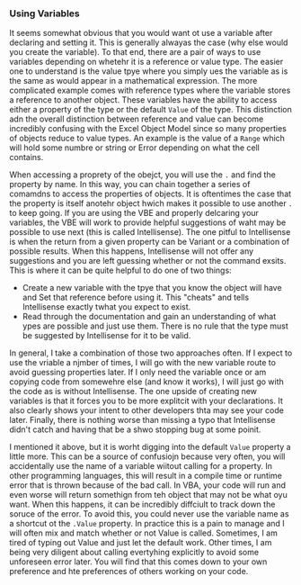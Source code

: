 ### Using Variables

It seems somewhat obvious that you would want ot use a variable after declaring and setting it. This is generally alwayas the case (why else would you create the variable). To that end, there are a pair of ways to use variables depending on whetehr it is a reference or value type. The easier one to understand is the value tpye where you simply ues the variable as is the same as would appear in a mathematical expression. The more complicated example comes with reference types where the variable stores a reference to another object. These variables have the ability to access either a property of the type or the default `Value` of the type. This distinction adn the overall distinction between reference and value can become incredibly confusing with the Excel Object Model since so many properties of objects reduce to value types. An example is the value of a `Range` which will hold some numbre or string or Error depending on what the cell contains.

When accessing a proprety of the obejct, you will use the `.` and find the property by name. In this way, you can chain together a series of comamdns to access the properties of objects. It is oftentimes the case that the property is itself anotehr object hwich makes it possible to use another `.` to keep going. If you are using the VBE and properly delcaring your variables, the VBE will work to provide helpful suggestions of waht may be possible to use next (this is called Intellisense). The one pitful to Intellisense is when the return from a given property can be Variant or a combination of possible results. When this happens, Intellisense will not offer any suggestions and you are left guessing whether or not the command exsits. This is where it can be quite helpful to do one of two things:

- Create a new variable with the tpye that you know the object will have and Set that reference before using it. This "cheats" and tells Intellisense exactly twhat you expect to exist.
- Read through the documentation and gain an understanding of what ypes are possible and just use them. There is no rule that the type must be suggested by Intellisense for it to be valid.

In general, I take a combination of those two approaches often. If I expect to use the vriable a njmber of times, I will go with the new variable route to avoid guessing properties later. If I only need the variable once or am copying code from somewehre else (and know it works), I will just go with the code as is without Intellisense. The one upside of creating new variables is that it forces you to be more explitcit with your declarations. It also clearly shows your intent to other developers thta may see your code later. Finally, there is nothing worse than missing a typo that Intellisense didn't catch and having that be a shwo stopping bug at some poinit.

I mentioned it above, but it is worht digging into the default `Value` property a little more. This can be a source of confusiojn because very often, you will accidentally use the name of a variable wiitout calling for a property. In other programming languages, this will result in a compile time or runtime error that is thrown because of the bad call. In VBA, your code will run and even worse will return somethign from teh object that may not be what oyu want. When this happens, it can be incredibly diffciult to track down the soruce of the error. To avoid this, you could never use the variable name as a shortcut ot the `.Value` property. In practice this is a pain to manage and I will often mix and match whether or not Value is called. Sometimes, I am tired of typing out Value and just let the default work. Other times, I am being very diligent about calling evertyhing explicitly to avoid some unforeseen error later. You will find that this comes down to your own preference and hte preferences of others working on your code.
